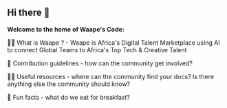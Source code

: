 ## Hi there 👋


**Welcome to the home of Waape's Code:**

🙋‍♀️ What is Waape ? - Waape is Africa's Digital Talent Marketplace using AI to connect Global Teams to Africa's Top Tech & Creative Talent

🌈 Contribution guidelines - how can the community get involved?

👩‍💻 Useful resources - where can the community find your docs? Is there anything else the community should know?

🍿 Fun facts - what do we eat for breakfast?
<!--
🧙 Remember, you can do mighty things with the power of [Markdown](https://docs.github.com/github/writing-on-github/getting-started-with-writing-and-formatting-on-github/basic-writing-and-formatting-syntax)
-->
